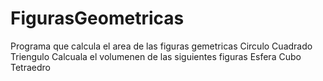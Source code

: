 # FigurasGeometricas
Programa que calcula el area  de las figuras gemetricas 
Circulo
Cuadrado
Triengulo
Calcuala el volumenen de las siguientes figuras
Esfera
Cubo
Tetraedro
